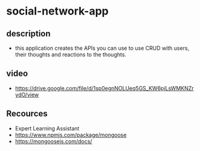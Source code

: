 # social-network-app

## description 

- this application creates the APIs you can use to use CRUD with users, their thoughts and reactions to the thoughts. 

## video 

- https://drive.google.com/file/d/1sp0egnNOLUeq5GS_KW6pjLsWMKNZrydO/view

## Recources 

- Expert Learning Assistant 
- https://www.npmjs.com/package/mongoose
- https://mongoosejs.com/docs/
